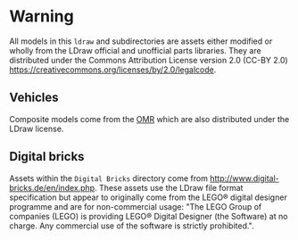# Warning

All models in this `ldraw` and subdirectories are assets either modified or wholly from the LDraw official and unofficial parts libraries.
They are distributed under the Commons Attribution License version 2.0 (CC-BY 2.0) <https://creativecommons.org/licenses/by/2.0/legalcode>.

## Vehicles

Composite models come from the [OMR](http://omr.ldraw.org/files?themes=12) which are also distributed under the LDraw license.

## Digital bricks

Assets within the `Digital Bricks` directory come from <http://www.digital-bricks.de/en/index.php>.
These assets use the LDraw file format specification but appear to originally come from the LEGO® digital designer programme and are for non-commercial usage: "The LEGO Group of companies (LEGO) is providing LEGO® Digital Designer (the Software) at no charge. Any commercial use of the software is strictly prohibited.".
